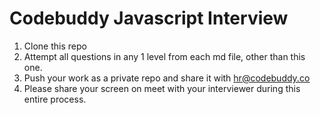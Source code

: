 # Codebuddy Javascript Interview
 
1. Clone this repo
2. Attempt all questions in any 1 level from each md file, other than this one.
3. Push your work as a private repo and share it with hr@codebuddy.co
4. Please share your screen on meet with your interviewer during this entire process.
